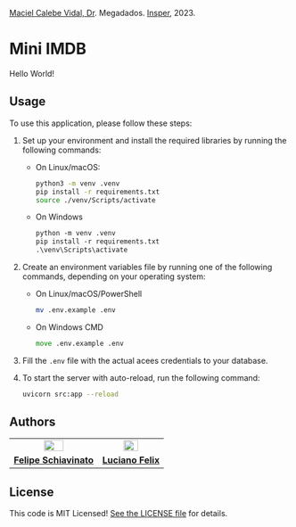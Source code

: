 [Maciel Calebe Vidal, Dr](https://www.linkedin.com/in/macielvidal/). Megadados.
[Insper](https://www.insper.edu.br), 2023.

# Mini IMDB

Hello World!

## Usage

To use this application, please follow these steps:

1.  Set up your environment and install the required libraries by running the following commands:
    - On Linux/macOS:
        ```sh
        python3 -m venv .venv
        pip install -r requirements.txt
        source ./venv/Scripts/activate
        ```
    - On Windows
        ```ps
        python -m venv .venv
        pip install -r requirements.txt
        .\venv\Scripts\activate
        ```

2.  Create an environment variables file by running one of the following commands, depending on your operating system:
    - On Linux/macOS/PowerShell
        ```sh
        mv .env.example .env
        ```
    - On Windows CMD
        ```cmd
        move .env.example .env
        ```
3.  Fill the `.env` file with the actual acees credentials to your database.

4. To start the server with auto-reload, run the following command:
    ```sh
    uvicorn src:app --reload
    ```

## Authors

<table width="100%">
    <tr>
        <td align="center">
            <a href="https://github.com/felipeschiavinato"><img src="https://github.com/felipeschiavinato.png" style="width: 50%;" /></a>
        </td>
        <td align="center">
            <a href="https://github.com/FelixLuciano"><img src="https://github.com/FelixLuciano.png" style="width: 50%;" /><br /></a>
        </td>
    </tr>
    <tr>
        <td align="center">
            <a href="https://github.com/felipeschiavinato"><strong>Felipe Schiavinato</strong></a>
        </td>
        <td align="center">
            <a href="https://github.com/FelixLuciano"><strong>Luciano Felix</strong></a>
        </td>
    </tr>
</table>

## License

This code is MIT Licensed! [See the LICENSE file](LICENSE) for details.
